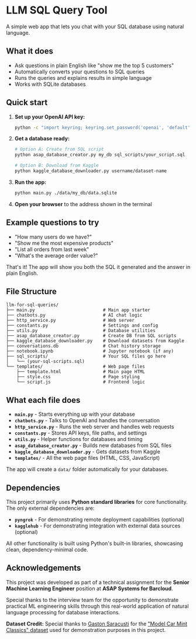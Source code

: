# LLM SQL Query Tool

A simple web app that lets you chat with your SQL database using natural language.

## What it does

- Ask questions in plain English like "show me the top 5 customers"
- Automatically converts your questions to SQL queries
- Runs the queries and explains results in simple language
- Works with SQLite databases

## Quick start

1. **Set up your OpenAI API key:**
   ```bash
   python -c "import keyring; keyring.set_password('openai', 'default', 'your-openai-api-key')"
   ```

2. **Get a database ready:**
   ```bash
   # Option A: Create from SQL script
   python asap_database_creator.py my_db sql_scripts/your_script.sql
   
   # Option B: Download from Kaggle  
   python kaggle_database_downloader.py username/dataset-name
   ```

3. **Run the app:**
   ```bash
   python main.py ./data/my_db/data.sqlite
   ```

4. **Open your browser** to the address shown in the terminal

## Example questions to try

- "How many users do we have?"
- "Show me the most expensive products"
- "List all orders from last week"
- "What's the average order value?"

That's it! The app will show you both the SQL it generated and the answer in plain English.

## File Structure

```
llm-for-sql-queries/
├── main.py                          # Main app starter
├── chatbots.py                      # AI chat logic
├── http_service.py                  # Web server
├── constants.py                     # Settings and config
├── utils.py                         # Database utilities
├── asap_database_creator.py         # Create DB from SQL scripts
├── kaggle_database_downloader.py    # Download datasets from Kaggle
├── conversations.db                 # Chat history storage
├── notebook.ipynb                   # Jupyter notebook (if any)
├── sql_scripts/                     # Your SQL files go here
│   └── (your-sql-scripts.sql)
└── templates/                       # Web page files
    ├── template.html                # Main page HTML
    ├── style.css                    # Page styling
    └── script.js                    # Frontend logic
```

## What each file does

- **`main.py`** - Starts everything up with your database
- **`chatbots.py`** - Talks to OpenAI and handles the conversation
- **`http_service.py`** - Runs the web server and handles web requests
- **`constants.py`** - Stores API keys, file paths, and settings
- **`utils.py`** - Helper functions for databases and timing
- **`asap_database_creator.py`** - Builds new databases from SQL files
- **`kaggle_database_downloader.py`** - Gets datasets from Kaggle
- **`templates/`** - All the web page files (HTML, CSS, JavaScript)

The app will create a `data/` folder automatically for your databases.

## Dependencies

This project primarily uses **Python standard libraries** for core functionality. The only external dependencies are:

- **`pyngrok`** - For demonstrating remote deployment capabilities (optional)
- **`kagglehub`** - For demonstrating integration with external data sources (optional)

All other functionality is built using Python's built-in libraries, showcasing clean, dependency-minimal code.

## Acknowledgements

This project was developed as part of a technical assignment for the **Senior Machine Learning Engineer** position at **ASAP Systems for Barcloud**. 

Special thanks to the interview team for the opportunity to demonstrate practical ML engineering skills through this real-world application of natural language processing for database interactions.

**Dataset Credit:** Special thanks to [Gaston Saracusti](https://www.kaggle.com/gastonsaracusti) for the ["Model Car Mint Classics" dataset](https://www.kaggle.com/datasets/gastonsaracusti/model-car-mint-classics) used for demonstration purposes in this project.